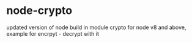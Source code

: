 # node-crypto
updated version of node build in module crypto for node v8 and above, example for encrpyt - decrypt with it
